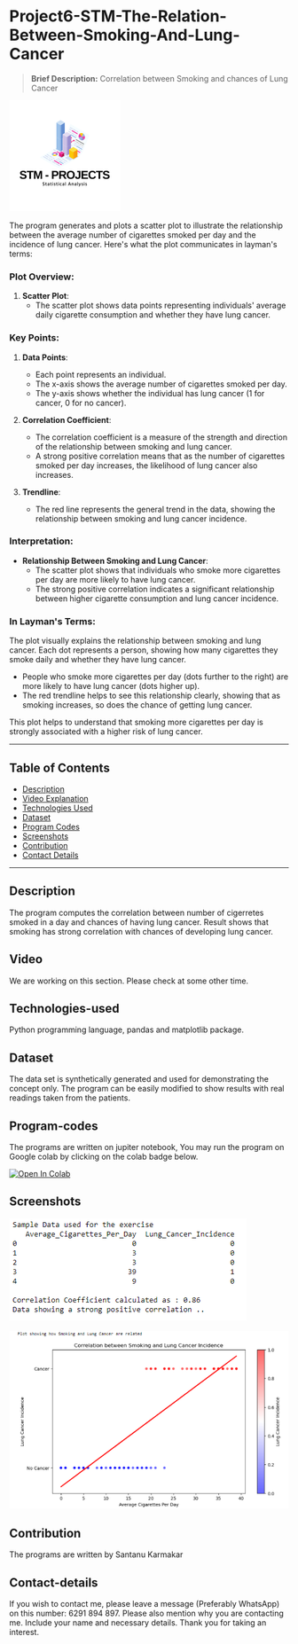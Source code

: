 # 

# Project6-STM-The-Relation-Between-Smoking-And-Lung-Cancer
> **Brief Description:** Correlation between Smoking and chances of Lung Cancer

![Project Logo](STMProjects.png)

The program generates and plots a scatter plot to illustrate the relationship between the average number of cigarettes smoked per day and the incidence of lung cancer. Here's what the plot communicates in layman's terms:

### Plot Overview:
1. **Scatter Plot**:
   - The scatter plot shows data points representing individuals' average daily cigarette consumption and whether they have lung cancer.

### Key Points:
1. **Data Points**:
   - Each point represents an individual.
   - The x-axis shows the average number of cigarettes smoked per day.
   - The y-axis shows whether the individual has lung cancer (1 for cancer, 0 for no cancer).

2. **Correlation Coefficient**:
   - The correlation coefficient is a measure of the strength and direction of the relationship between smoking and lung cancer.
   - A strong positive correlation means that as the number of cigarettes smoked per day increases, the likelihood of lung cancer also increases.

3. **Trendline**:
   - The red line represents the general trend in the data, showing the relationship between smoking and lung cancer incidence.

### Interpretation:
- **Relationship Between Smoking and Lung Cancer**:
  - The scatter plot shows that individuals who smoke more cigarettes per day are more likely to have lung cancer.
  - The strong positive correlation indicates a significant relationship between higher cigarette consumption and lung cancer incidence.

### In Layman's Terms:
The plot visually explains the relationship between smoking and lung cancer. Each dot represents a person, showing how many cigarettes they smoke daily and whether they have lung cancer.

- People who smoke more cigarettes per day (dots further to the right) are more likely to have lung cancer (dots higher up).
- The red trendline helps to see this relationship clearly, showing that as smoking increases, so does the chance of getting lung cancer.

This plot helps to understand that smoking more cigarettes per day is strongly associated with a higher risk of lung cancer.


---

## Table of Contents

- [Description](#description)
- [Video Explanation](#video)
- [Technologies Used](#technologies-used)
- [Dataset](#dataset)
- [Program Codes ](#program-codes)
- [Screenshots](#screenshots)
- [Contribution](#contributipn)
- [Contact Details](#contact-details)

---

## Description

The program computes the correlation between number of cigerretes smoked in a day and chances of having lung cancer. Result shows that smoking has strong correlation with chances of developing lung cancer.


## Video
<!--
[![Watch the video](https://img.youtube.com/vi/tbd/hqdefault.jpg)](https://www.youtube.com/watch?v=tbd) 
-->

We are working on this section. Please check at some other time.

## Technologies-used

Python programming language, pandas and matplotlib package.

## Dataset

The data set is synthetically generated and used for demonstrating the concept only. The program can be easily modified to show results with real readings taken from the patients.

## Program-codes

The programs are written on jupiter notebook, You may run the program on Google colab by clicking on the colab badge below.

[![Open In Colab](https://colab.research.google.com/assets/colab-badge.svg)](https://colab.research.google.com/github/fromsantanu/Project6-STM-The-Relation-Between-Smoking-And-Lung-Cancer/blob/main/Project6-STM-The-Relation-Between-Smoking-And-Lung-Cancer.ipynb)

## Screenshots

![Program Output](output.png)

![Program Output](output1.png)

## Contribution

The programs are written by Santanu Karmakar

## Contact-details

If you wish to contact me, please leave a message (Preferably WhatsApp) on this number: 6291 894 897.
Please also mention why you are contacting me. Include your name and necessary details.
Thank you for taking an interest.

